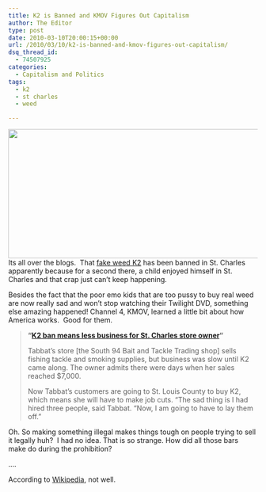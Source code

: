 ```yaml
---
title: K2 is Banned and KMOV Figures Out Capitalism
author: The Editor
type: post
date: 2010-03-10T20:00:15+00:00
url: /2010/03/10/k2-is-banned-and-kmov-figures-out-capitalism/
dsq_thread_id:
  - 74507925
categories:
  - Capitalism and Politics
tags:
  - k2
  - st charles
  - weed

---
```

[<img class="aligncenter size-full wp-image-3194" title="325477545-k2" src="http://punchingkitty.com/wp-content/uploads/2010/02/325477545-k2.jpeg" alt="" width="600" height="261" srcset="http://media.punchingkitty.com/wordpress/2010/02/325477545-k2.jpeg 600w, http://media.punchingkitty.com/wordpress/2010/02/325477545-k2-300x130.jpg 300w" sizes="(max-width: 600px) 100vw, 600px" />][1]Its all over the blogs.  That <a href="http://punchingkitty.com/2010/02/11/do-not-smoke-the-fake-pot-something-is-wrong-with-the-fake-pot/" target="_blank">fake weed K2</a> has been banned in St. Charles apparently because for a second there, a child enjoyed himself in St. Charles and that crap just can&#8217;t keep happening.

Besides the fact that the poor emo kids that are too pussy to buy real weed are now really sad and won&#8217;t stop watching their Twilight DVD, something else amazing happened! Channel 4, KMOV, learned a little bit about how America works.  Good for them.

> **&#8220;<a href="http://www.kmov.com/news/local/Developing-St-Charles-County-store-owner-upset-over-K2-ban-87144267.html" target="_blank">K2 ban means less business for St. Charles store owner</a>&#8220;**
> 
> Tabbat&#8217;s store [the South 94 Bait and Tackle Trading shop] sells fishing tackle and smoking supplies, but business was slow until K2 came along. The owner admits there were days when her sales reached $7,000.
> 
> Now Tabbat&#8217;s customers are going to St. Louis County to buy K2, which means she will have to make job cuts. &#8220;The sad thing is I had hired three people, said Tabbat. &#8220;Now, I am going to have to lay them off.&#8221;

Oh. So making something illegal makes things tough on people trying to sell it legally huh?  I had no idea. That is so strange. How did all those bars make do during the prohibition?

&#8230;.

According to <a href="http://en.wikipedia.org/wiki/Prohibition_in_the_United_States" target="_blank">Wikipedia</a>, not well.

 [1]: http://punchingkitty.com/wp-content/uploads/2010/02/325477545-k2.jpeg